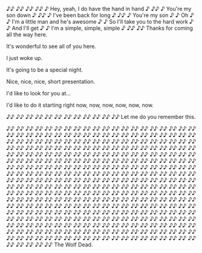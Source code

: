 ♪♪ ♪♪ ♪♪ ♪♪ ♪ Hey, yeah, I do have the hand in hand ♪ ♪♪ ♪ You're my son down ♪ ♪♪ ♪ I've been back for long ♪ ♪♪ ♪ You're my son ♪ ♪ Oh ♪ ♪ I'm a little man and he's awesome ♪ ♪ So I'll take you to the hard work ♪ ♪ And I'll get ♪ ♪ I'm a simple, simple, simple ♪ ♪♪ ♪♪ Thanks for coming all the way here.

It's wonderful to see all of you here.

I just woke up.

It's going to be a special night.

Nice, nice, nice, short presentation.

I'd like to look for you at...

I'd like to do it starting right now, now, now, now, now, now.

♪♪ ♪♪ ♪♪ ♪♪ ♪♪ ♪♪ ♪♪ ♪♪ ♪♪ ♪♪ ♪♪ ♪♪ Let me do you remember this.

♪♪ ♪♪ ♪♪ ♪♪ ♪♪ ♪♪ ♪♪ ♪♪ ♪♪ ♪♪ ♪♪ ♪♪ ♪♪ ♪♪ ♪♪ ♪♪ ♪♪ ♪♪ ♪♪ ♪♪ ♪♪ ♪♪ ♪♪ ♪♪ ♪♪ ♪♪ ♪♪ ♪♪ ♪♪ ♪♪ ♪♪ ♪♪ ♪♪ ♪♪ ♪♪ ♪♪ ♪♪ ♪♪ ♪♪ ♪♪ ♪♪ ♪♪ ♪♪ ♪♪ ♪♪ ♪♪ ♪♪ ♪♪ ♪♪ ♪♪ ♪♪ ♪♪ ♪♪ ♪♪ ♪♪ ♪♪ ♪♪ ♪♪ ♪♪ ♪♪ ♪♪ ♪♪ ♪♪ ♪♪ ♪♪ ♪♪ ♪♪ ♪♪ ♪♪ ♪♪ ♪♪ ♪♪ ♪♪ ♪♪ ♪♪ ♪♪ ♪♪ ♪♪ ♪♪ ♪♪ ♪♪ ♪♪ ♪♪ ♪♪ ♪♪ ♪♪ ♪♪ ♪♪ ♪♪ ♪♪ ♪♪ ♪♪ ♪♪ ♪♪ ♪♪ ♪♪ ♪♪ ♪♪ ♪♪ ♪♪ ♪♪ ♪♪ ♪♪ ♪♪ ♪♪ ♪♪ ♪♪ ♪♪ ♪♪ ♪♪ ♪♪ ♪♪ ♪♪ ♪♪ ♪♪ ♪♪ ♪♪ ♪♪ ♪♪ ♪♪ ♪♪ ♪♪ ♪♪ ♪♪ ♪♪ ♪♪ ♪♪ ♪♪ ♪♪ ♪♪ ♪♪ ♪♪ ♪♪ ♪♪ ♪♪ ♪♪ ♪♪ ♪♪ ♪♪ ♪♪ ♪♪ ♪♪ ♪♪ ♪♪ ♪♪ ♪♪ ♪♪ ♪♪ ♪♪ ♪♪ ♪♪ ♪♪ ♪♪ ♪♪ ♪♪ ♪♪ ♪♪ ♪♪ ♪♪ ♪♪ ♪♪ ♪♪ ♪♪ ♪♪ ♪♪ ♪♪ ♪♪ ♪♪ ♪♪ ♪♪ ♪♪ ♪♪ ♪♪ ♪♪ ♪♪ ♪♪ ♪♪ ♪♪ ♪♪ ♪♪ ♪♪ ♪♪ ♪♪ ♪♪ ♪♪ ♪♪ ♪♪ ♪♪ ♪♪ ♪♪ ♪♪ ♪♪ ♪♪ ♪♪ ♪♪ ♪♪ ♪♪ ♪♪ ♪♪ ♪♪ ♪♪ ♪♪ ♪♪ ♪♪ ♪♪ ♪♪ ♪♪ ♪♪ ♪♪ ♪♪ ♪♪ ♪♪ ♪♪ ♪♪ ♪♪ ♪♪ ♪♪ ♪♪ ♪♪ ♪♪ ♪♪ ♪♪ ♪♪ ♪♪ ♪♪ ♪♪ ♪♪ ♪♪ ♪♪ ♪♪ ♪♪ ♪♪ ♪♪ ♪♪ ♪♪ ♪♪ ♪♪ ♪♪ ♪♪ ♪♪ ♪♪ ♪♪ ♪♪ ♪♪ ♪♪ ♪♪ ♪♪ ♪♪ ♪♪ ♪♪ ♪♪ ♪♪ ♪♪ ♪♪ ♪♪ ♪♪ ♪♪ ♪♪ ♪♪ ♪♪ ♪♪ ♪♪ ♪♪ ♪♪ ♪♪ ♪♪ ♪♪ ♪♪ ♪♪ ♪♪ ♪♪ ♪♪ ♪♪ ♪♪ ♪♪ ♪♪ ♪♪ ♪♪ ♪♪ ♪♪ ♪♪ ♪♪ ♪♪ ♪♪ ♪♪ ♪♪ ♪♪ ♪♪ ♪♪ ♪♪ ♪♪ ♪♪ ♪♪ ♪♪ ♪♪ ♪♪ ♪♪ ♪♪ ♪♪ ♪♪ ♪♪ ♪♪ ♪♪ ♪♪ ♪♪ ♪♪ ♪♪ ♪♪ ♪♪ ♪♪ ♪♪ ♪♪ ♪♪ ♪♪ ♪♪ ♪♪ ♪♪ ♪♪ ♪♪ ♪♪ ♪♪ ♪♪ ♪♪ ♪♪ ♪♪ ♪♪ ♪♪ ♪♪ ♪♪ ♪♪ ♪♪ ♪♪ ♪♪ ♪♪ ♪♪ ♪♪ ♪♪ ♪♪ ♪♪ ♪♪ ♪♪ ♪♪ ♪♪ ♪♪ ♪♪ ♪♪ ♪♪ ♪♪ ♪♪ ♪♪ ♪♪ ♪♪ ♪♪ ♪♪ ♪♪ ♪♪ ♪♪ ♪♪ ♪♪ ♪♪ ♪♪ ♪♪ ♪♪ ♪♪ ♪♪ The Wolf Dead.
